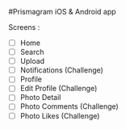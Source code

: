 #Prismagram iOS & Android app

Screens :
- [ ] Home
- [ ] Search
- [ ] Upload
- [ ] Notifications (Challenge)
- [ ] Profile
- [ ] Edit Profile (Challenge)
- [ ] Photo Detail
- [ ] Photo Comments (Challenge)
- [ ] Photo Likes (Challenge)